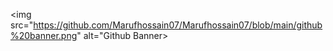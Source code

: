 <img src="https://github.com/Marufhossain07/Marufhossain07/blob/main/github%20banner.png" alt="Github Banner>
